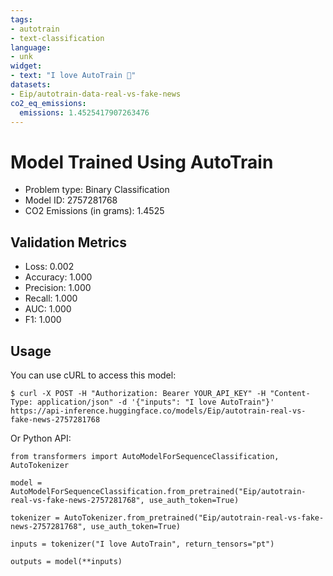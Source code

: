 ```yaml
---
tags:
- autotrain
- text-classification
language:
- unk
widget:
- text: "I love AutoTrain 🤗"
datasets:
- Eip/autotrain-data-real-vs-fake-news
co2_eq_emissions:
  emissions: 1.4525417907263476
---
```


# Model Trained Using AutoTrain

- Problem type: Binary Classification
- Model ID: 2757281768
- CO2 Emissions (in grams): 1.4525

## Validation Metrics

- Loss: 0.002
- Accuracy: 1.000
- Precision: 1.000
- Recall: 1.000
- AUC: 1.000
- F1: 1.000

## Usage

You can use cURL to access this model:

```
$ curl -X POST -H "Authorization: Bearer YOUR_API_KEY" -H "Content-Type: application/json" -d '{"inputs": "I love AutoTrain"}' https://api-inference.huggingface.co/models/Eip/autotrain-real-vs-fake-news-2757281768
```

Or Python API:

```
from transformers import AutoModelForSequenceClassification, AutoTokenizer

model = AutoModelForSequenceClassification.from_pretrained("Eip/autotrain-real-vs-fake-news-2757281768", use_auth_token=True)

tokenizer = AutoTokenizer.from_pretrained("Eip/autotrain-real-vs-fake-news-2757281768", use_auth_token=True)

inputs = tokenizer("I love AutoTrain", return_tensors="pt")

outputs = model(**inputs)
```